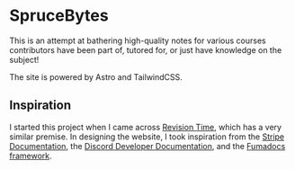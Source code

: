 # SpruceBytes

This is an attempt at bathering high-quality notes for various courses contributors have
been part of, tutored for, or just have knowledge on the subject!

The site is powered by Astro and TailwindCSS.

## Inspiration

I started this project when I came across [Revision Time](https://revisionti.me/), which has a very similar premise.
In designing the website, I took inspiration from
the [Stripe Documentation](https://docs.stripe.com/),
the [Discord Developer Documentation](https://discord.com/developers/docs),
and the [Fumadocs framework](https://fumadocs.dev).
